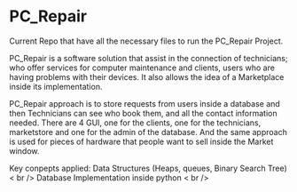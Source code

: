 # PC_Repair
Current Repo that have all the necessary files to run the PC_Repair Project. 

PC_Repair is a software solution that assist in the connection of technicians; who offer services for computer maintenance and clients, users who are having problems with their devices. It also allows the idea of a Marketplace inside its implementation.

PC_Repair approach is to store requests from users inside a database and then Technicians can see who book them, and all the contact information needed. There are 4 GUI, one for the clients, one for the technicians, marketstore and one for the admin of the database. And the same approach is used for pieces of hardware that people want to sell inside the Market window.

Key conpepts applied: 
Data Structures (Heaps, queues, Binary Search Tree) < br />
Database Implementation inside python < br />
